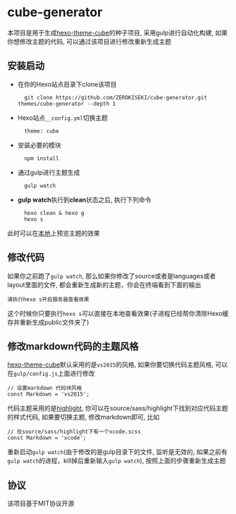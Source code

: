 # cube-generator

本项目是用于生成[hexo-theme-cube](https://github.com/ZEROKISEKI/hexo-theme-cube)的种子项目, 采用gulp进行自动化构建, 如果你想修改主题的代码, 可以通过该项目进行修改重新生成主题
    
## 安装启动

- 在你的Hexo站点目录下clone该项目

        git clone https://github.com/ZEROKISEKI/cube-generator.git themes/cube-generator --depth 1

- Hexo站点`__config.yml`切换主题

        theme: cube

- 安装必要的模块

        npm install
    
- 通过gulp进行主题生成

        gulp watch
    
- **gulp watch**执行到**clean**状态之后, 执行下列命令

        hexo clean & hexo g
        hexo s

此时可以在[本地](http://localhost:4000)上预览主题的效果

## 修改代码

如果你之前跑了`gulp watch`, 那么如果你修改了source或者是languages或者layout里面的文件, 都会重新生成新的主题，你会在终端看到下面的输出

    请执行hexo s开启服务器查看效果   

这个时候你只要执行`hexo s`可以直接在本地查看效果(子进程已经帮你清除Hexo缓存并重新生成public文件夹了)

## 修改markdown代码的主题风格

[hexo-theme-cube](https://github.com/ZEROKISEKI/hexo-theme-cube)默认采用的是`vs2015`的风格, 如果你要切换代码主题风格, 可以在`gulp/config.js`上面进行修改

    // 设置markdown 代码块风格
    const Markdown = 'vs2015';

代码主题采用的是[highlight](https://github.com/isagalaev/highlight.js), 你可以在source/sass/highlight下找到对应代码主题的样式代码, 如果要切换主题, 修改markdown即可, 比如

    // 在source/sass/highlight下有一个xcode.scss
    const Markdown = 'xcode';

重新启动`gulp watch`(由于修改的是gulp目录下的文件, 监听是无效的, 如果之前有`gulp watch`的进程，kill掉后重新输入`gulp watch`), 按照上面的步骤重新生成主题

## 协议

该项目基于MIT协议开源